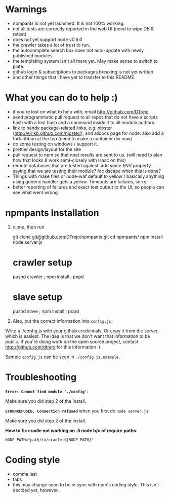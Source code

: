 Warnings
===
- npmpants is not yet launched. It is not 100% working.
- not all tests are correctly reported in the web UI (need to wipe DB & retest)
- does not yet support node v0.6.0
- the crawler takes a lot of trust to run.
- the autocomplete search box does not auto-update with newly published modules
- the templating system isn't all there yet. May make sense to switch to plate.
- github login & subscriptions to packages breaking is not yet written
- and other things that I have yet to transfer to this README.

What you can do to help :)
===
- if you're lost on what to help with, email <http://github.com/DTrejo>
- send programmatic pull request to all repos that do not have a scripts hash
  with a test hash and a command inside it to all module authors.
- link to handy package-related links, e.g. nipster
  (http://eirikb.github.com/nipster/), and alldocs page for node. also add a
  fork ribbon at the top (need to make a container div now)
- do some testing on windows / support it.
- prettier design/layout for the site
- pull request to npm so that npat results are sent to us. (will need to plan
  how that looks & work semi-closely with isaac on this)
- remote databases that are tested against. add some ENV property saying that we
  are testing their module? /cc dscape when this is done?
- Things with make files or node-waf default to yellow / basically anything
  using generic handler gets a yellow. Timeouts are failures, sorry!
- better reporting of failures and exact test output to the UI, so people can
  see what went wrong

npmpants Installation
===

1) clone, then run

    git clone git@github.com:DTrejo/npmpants.git
    cd npmpants/
    npm install
    node server.js

    # crawler setup
    pushd crawler ; npm install ; popd

    # slave setup
    pushd slave ; npm install ; popd

2) Also, put the correct information into `config.js`

Write a ./config.js with your github credentials. Or copy it from the server,
which is easiest. The idea is that we don't want that information to be
public. If you're doing work on the open source project, contact <http://github.com/dtrejo> for this information :)

Sample `config.js` can be seen in `./config.js.example`.

Troubleshooting
===

**`Error: Cannot find module './config'`**:

Make sure you did step 2 of the install.


**`ECONNREFUSED, Connection refused`** when you first do `node server.js`:

Make sure you did step 2 of the install.


**How to fix cradle not working on .5 node b/c of require.paths**:

    NODE_PATH="path/to/cradle:${NODE_PATH}"

Coding style
===
- comma last
- tabs
- this may change soon to be in sync with npm's coding style. This isn't decided
  yet, however.
